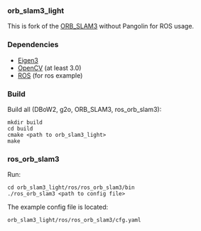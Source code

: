 ### orb_slam3_light

This is fork of the [ORB_SLAM3](https://github.com/UZ-SLAMLab/ORB_SLAM3) without Pangolin for ROS usage.

### Dependencies

* [Eigen3](https://gitlab.com/libeigen/eigen/-/tags)
* [OpenCV](https://opencv.org) (at least 3.0)
* [ROS](http://wiki.ros.org/ROS/Installation) (for ros example)

### Build

Build all (DBoW2, g2o, ORB_SLAM3, ros_orb_slam3):
```
mkdir build
cd build
cmake <path to orb_slam3_light>
make
```

### ros_orb_slam3

Run:

```
cd orb_slam3_light/ros/ros_orb_slam3/bin
./ros_orb_slam3 <path to config file>
```

The example config file is located:
```
orb_slam3_light/ros/ros_orb_slam3/cfg.yaml
```
